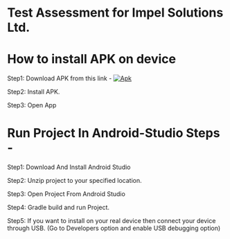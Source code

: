 # Test Assessment for Impel Solutions Ltd. 

# How to install APK on device
Step1: Download APK from this link - [![Apk]([https://img.shields.io/badge/download-apk-yellowgreen.svg)]([https://raw.githubusercontent.com/android-arsenal/apk31/master/7693/app.apk](https://drive.google.com/file/d/1-8FE-ndDIRovpNjMNsa2F4lSfZ7qANgs/view?usp=sharing)](https://drive.google.com/file/d/1-8FE-ndDIRovpNjMNsa2F4lSfZ7qANgs/view?usp=sharing))

Step2: Install APK. 

Step3: Open App


# Run Project In Android-Studio Steps - 
Step1: Download And Install Android Studio

Step2: Unzip project to your specified location. 

Step3: Open Project From Android Studio

Step4: Gradle build and run Project. 

Step5: If you want to install on your real device then connect your device through USB. (Go to Developers option and enable USB debugging option)

